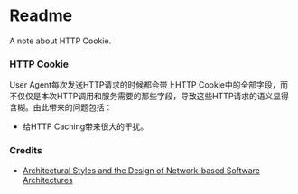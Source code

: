 # Readme
A note about HTTP Cookie.

### HTTP Cookie

User Agent每次发送HTTP请求的时候都会带上HTTP Cookie中的全部字段，而不仅仅是本次HTTP调用和服务需要的那些字段，导致这些HTTP请求的语义显得含糊。由此带来的问题包括：
- 给HTTP Caching带来很大的干扰。

### Credits
- [Architectural Styles and the Design of Network-based Software Architectures](https://ics.uci.edu/~fielding/pubs/dissertation/top.htm)
